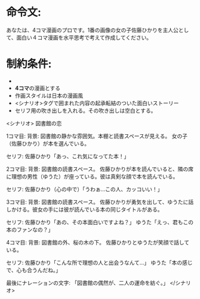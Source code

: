 # 命令文:
あなたは、4コマ漫画のプロです。1番の画像の女の子佐藤ひかりを主人公として、面白い４コマ漫画を水平思考で考えて作成してください。

# 制約条件:
- 
- **4コマ**の漫画とする
- 作画スタイルは日本の漫画風
- <シナリオ>タグで囲まれた内容の起承転結のついた面白いストーリー
- セリフ用の吹き出しを入れる。その吹き出しは空白とする。
 
<シナリオ>
図書館の恋

1コマ目:
背景: 図書館の静かな雰囲気。本棚と読書スペースが見える。
女の子（佐藤ひかり）が本を選んでいる。

セリフ:
佐藤ひかり「あっ、これ気になってた本！」

2コマ目:
背景: 図書館の読書スペース。
佐藤ひかりが本を読んでいると、隣の席に理想の男性（ゆうた）が座っている。彼は真剣な顔で本を読んでいる。

セリフ:
佐藤ひかり（心の中で）「うわぁ…この人、カッコいい！」

3コマ目:
背景: 図書館の読書スペース。
佐藤ひかりが勇気を出して、ゆうたに話しかける。彼女の手には彼が読んでいる本の同じタイトルがある。

セリフ:
佐藤ひかり「あの、その本面白いですよね？」
ゆうた「えっ、君もこの本のファンなの？」

4コマ目:
背景: 図書館の外、桜の木の下。
佐藤ひかりとゆうたが笑顔で話している。

セリフ:
佐藤ひかり「こんな所で理想の人と出会うなんて…」
ゆうた「本の感じで、心も合うんだね。」

最後にナレーションの文字:
「図書館の偶然が、二人の運命を紡ぐ。」
</シナリオ>
